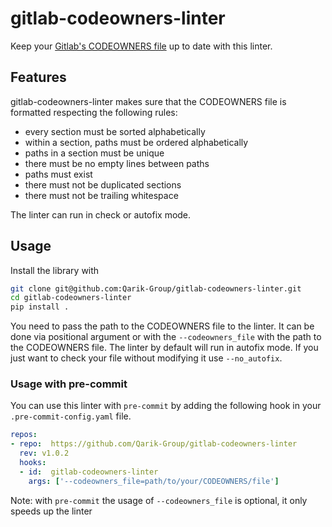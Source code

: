 # gitlab-codeowners-linter
Keep your [Gitlab's CODEOWNERS file](https://docs.gitlab.com/ee/user/project/code_owners.html) up to date with this linter.

## Features
gitlab-codeowners-linter makes sure that the CODEOWNERS file is formatted respecting the following rules:
  - every section must be sorted alphabetically
  - within a section, paths must be ordered alphabetically
  - paths in a section must be unique
  - there must be no empty lines between paths
  - paths must exist
  - there must not be duplicated sections
  - there must not be trailing whitespace

The linter can run in check or autofix mode.

## Usage
Install the library with
```bash
git clone git@github.com:Qarik-Group/gitlab-codeowners-linter.git
cd gitlab-codeowners-linter
pip install .
```

You need to pass the path to the CODEOWNERS file to the linter. It can be done via positional argument or with the `--codeowners_file` with the path to the CODEOWNERS file.
The linter by default will run in autofix mode. If you just want to check your file without modifying it use `--no_autofix`.

### Usage with pre-commit

You can use this linter with `pre-commit` by adding the following hook in your `.pre-commit-config.yaml` file.

```yaml
repos:
- repo:  https://github.com/Qarik-Group/gitlab-codeowners-linter
  rev: v1.0.2
  hooks:
  - id:  gitlab-codeowners-linter
    args: ['--codeowners_file=path/to/your/CODEOWNERS/file']
```
Note: with `pre-commit` the usage of `--codeowners_file` is optional, it only speeds up the linter